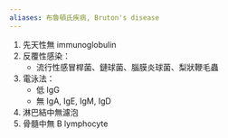 ```yaml
---
aliases: 布魯頓氏疾病, Bruton's disease
---
```

1. 先天性無 immunoglobulin 
2. 反覆性感染：
	- 流行性感冒桿菌、鏈球菌、腦膜炎球菌、梨狀鞭毛蟲 
3. 電泳法：
	- 低 IgG 
	- 無 IgA, IgE, IgM, IgD 	
4. 淋巴結中無濾泡 
5. 骨髓中無 B lymphocyte